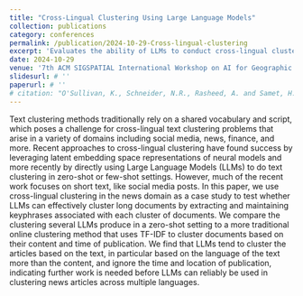 ```yaml
---
title: "Cross-Lingual Clustering Using Large Language Models"
collection: publications
category: conferences
permalink: /publication/2024-10-29-Cross-lingual-clustering
excerpt: 'Evaluates the ability of LLMs to conduct cross-lingual clustering of news articles based on geospatial and topical information contained in the text.' 
date: 2024-10-29
venue: '7th ACM SIGSPATIAL International Workshop on AI for Geographic Knowledge Discovery'
slidesurl: # ''
paperurl: # ''
# citation: "O'Sullivan, K., Schneider, N.R., Rasheed, A. and Samet, H., 2023, November. Gestalt: Geospatially enhanced search with terrain augmented location targeting. In Proceedings of the 2nd ACM SIGSPATIAL International Workshop on Searching and Mining Large Collections of Geospatial Data (pp. 1-8)."
---
```


Text clustering methods traditionally rely on a shared vocabulary and script, which poses a challenge for cross-lingual text clustering problems that arise in a variety of domains including social media, news, finance, and more. 
Recent approaches to cross-lingual clustering have found success by leveraging latent embedding space representations of neural models and more recently by directly using Large Language Models (LLMs) to do text clustering in zero-shot or few-shot settings. 
However, much of the recent work focuses on short text, like social media posts.
In this paper, we use cross-lingual clustering in the news domain as a case study to test whether LLMs can effectively cluster long documents by extracting and maintaining keyphrases associated with each cluster of documents. 
We compare the clustering several LLMs produce in a zero-shot setting to a more traditional online clustering method that uses TF-IDF to cluster documents based on their content and time of publication. 
We find that LLMs tend to cluster the articles based on the text, in particular based on the language of the text more than the content, and ignore the time and location of publication, indicating further work is needed before LLMs can reliably be used in clustering news articles across multiple languages.
